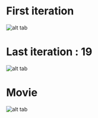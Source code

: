 # First iteration
![alt tab](https://user-images.githubusercontent.com/26437161/27178493-bb5db6c6-51ca-11e7-8c53-9c27e2283ffc.png)

# Last iteration : 19
![alt tab](https://user-images.githubusercontent.com/26437161/27178494-bb777aac-51ca-11e7-9f5c-9ff478305006.png)

# Movie
![alt tab](https://user-images.githubusercontent.com/26437161/27178332-28be64a0-51ca-11e7-957a-5f9d172c6bed.gif)
